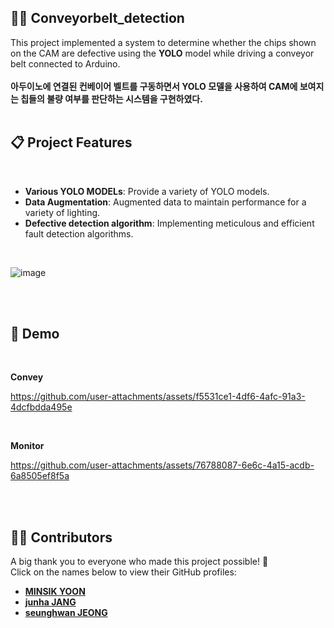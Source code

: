 ## 🕵️‍♂️ Conveyorbelt_detection

This project implemented a system to determine whether the chips shown on the CAM are defective using the **YOLO** model while driving a conveyor belt connected to Arduino.
<br><br>**아두이노에 연결된 컨베이어 벨트를 구동하면서 YOLO 모델을 사용하여 CAM에 보여지는 칩들의 불량 여부를 판단하는 시스템을 구현하였다.**
<br><br>

## 📋 Project Features
<br>

- **Various YOLO MODELs**: Provide a variety of YOLO models.
- **Data Augmentation**: Augmented data to maintain performance for a variety of lighting.
- **Defective detection algorithm**: Implementing meticulous and efficient fault detection algorithms.

<br>

![image](https://github.com/user-attachments/assets/b069aedc-2b1a-4337-b5c8-f6d9b2d7c253)

<br><br>

## 📸 Demo

<br>

**Convey**

https://github.com/user-attachments/assets/f5531ce1-4df6-4afc-91a3-4dcfbdda495e

<br>

**Monitor**

https://github.com/user-attachments/assets/76788087-6e6c-4a15-acdb-6a8505ef8f5a

<br><br>

## 👨‍💻 Contributors
A big thank you to everyone who made this project possible! 🎉  
Click on the names below to view their GitHub profiles:

- [**MINSIK YOON**](https://github.com/yms0606)   
- [**junha JANG**](https://github.com/zzangzzun)  
- [**seunghwan JEONG**](https://github.com/JSeungHwan)
